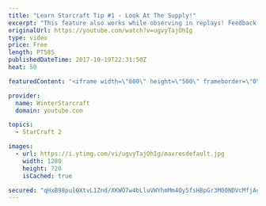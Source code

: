 ```yaml
---
title: "Learn Starcraft Tip #1 - Look At The Supply!"
excerpt: "This feature also works while observing in replays! Feedback and tip suggestions are appreciated :)"
originalUrl: https://youtube.com/watch?v=ugvyTajOhIg
type: video
price: Free
length: PT58S
publishedDateTime: 2017-10-19T22:31:50Z
heat: 50

featuredContent: "<iframe width=\"800\" height=\"500\" frameborder=\"0\" src=\"https://www.youtube.com/embed/ugvyTajOhIg\" allow=\"accelerometer; autoplay; encrypted-media; gyroscope; picture-in-picture\" allowfullscreen></iframe>"

provider:
  name: WinterStarcraft
  domain: youtube.com

topics:
  - StarCraft 2

images:
  - url: https://i.ytimg.com/vi/ugvyTajOhIg/maxresdefault.jpg
    width: 1280
    height: 720
    isCached: true

secured: "qHxB98pulQXtvL1Znd/XKWO7w4bLluVWYhmMm4Oy5fsH8pGr3M00NDVcMfjAcLVv5LExg4teJFo2uHdko/7CgVBWhsWdb4P3xlDqOKGCNI0+gcU0JD/mr9gq+6m2EIeGsvygQ8s3dZy9dlpigylD9BqxmvvxQx3L5bXZ0Eh53qWTvceduVHoLmk0n4Hf60dCmeb01eDs9c9om3qf1WJIHj/hokk5LVYO9L1euPvk1eS/zvYHKLMPm0vDcL3IcdZUJoZfa/nfbllu5Zfwcvz4J0c0tOEEHv7cDeWRv/YSg6cHWs2D3vMLBoql1MtSzfzqIy87cI2d0zQMORGYK42J7yys45UiRvq44fQsyVY75E4DXfEGvs68VLGP351KUXgQkmVKPHrQX6SVdkPGdn61yXhGhvhXAv+MvV8LnxspAGg=;bYGYtpzljf1pVAEDtQdi1A=="
---
```


